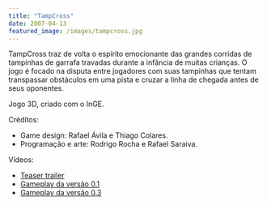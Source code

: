 ```yaml
---
title: "TampCross"
date: 2007-04-13
featured_image: /images/tampcross.jpg
---
```


TampCross traz de volta o espírito emocionante das grandes corridas de tampinhas de garrafa travadas durante a infância de muitas crianças. O jogo é focado na disputa entre jogadores com suas tampinhas que tentam transpassar obstáculos em uma pista e cruzar a linha de chegada antes de seus oponentes.

Jogo 3D, criado com o InGE.

Créditos:

- Game design: Rafael Ávila e Thiago Colares.
- Programação e arte: Rodrigo Rocha e Rafael Saraiva.

Vídeos:

- [Teaser trailer](http://www.youtube.com/watch?v=ZPhV3w96XB0)
- [Gameplay da versão 0.1](https://www.youtube.com/watch?v=AiiGYcsV-a4)
- [Gameplay da versão 0.3](https://www.youtube.com/watch?v=zlG8JHKYFDE)
